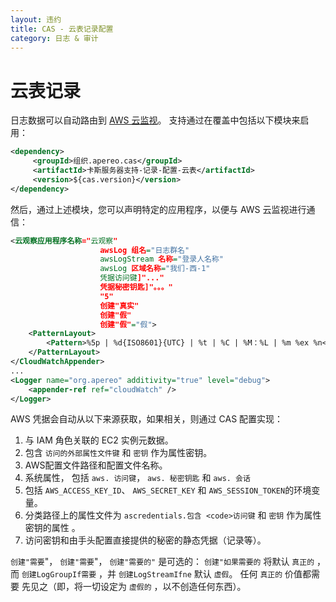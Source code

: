 ```yaml
---
layout: 违约
title: CAS - 云表记录配置
category: 日志 & 审计
---
```


# 云表记录

日志数据可以自动路由到 [AWS 云监视](https://aws.amazon.com/cloudwatch/)。 支持通过在覆盖中包括以下模块来启用：

```xml
<dependency>
     <groupId>组织.apereo.cas</groupId>
     <artifactId>卡斯服务器支持-记录-配置-云表</artifactId>
     <version>${cas.version}</version>
</dependency>
```

然后，通过上述模块，您可以声明特定的应用程序，以便与 AWS 云监视进行通信：

```xml
<云观察应用程序名称="云观察"
                    awsLog 组名="日志群名"
                    awsLogStream 名称="登录人名称"
                    awsLog 区域名称="我们-西-1"
                    凭据访问键]"..."
                    凭据秘密钥匙]"。。。"
                    "5"
                    创建"真实"
                    创建"假"
                    创建"假"="假">
    <PatternLayout>
        <Pattern>%5p | %d{ISO8601}{UTC} | %t | %C | %M：%L | %m %ex %n</Pattern>
    </PatternLayout>
</CloudWatchAppender>
...
<Logger name="org.apereo" additivity="true" level="debug">
    <appender-ref ref="cloudWatch" />
</Logger>
```

AWS 凭据会自动从以下来源获取，如果相关，则通过 CAS 配置实现：

1. 与 IAM 角色关联的 EC2 实例元数据。
2. 包含 `访问的外部属性文件键` 和 `密钥` 作为属性密钥。
3. AWS配置文件路径和配置文件名称。
4. 系统属性， 包括 `aws. 访问键`， `aws. 秘密钥匙` 和 `aws. 会话`
5. 包括 `AWS_ACCESS_KEY_ID`、 `AWS_SECRET_KEY` 和 `AWS_SESSION_TOKEN`的环境变量。
6. 分类路径上的属性文件为 `ascredentials.包含 <code>访问键` 和 `密钥` 作为属性密钥的属性</code> 。
7. 访问密钥和由手头配置直接提供的秘密的静态凭据（记录等）。

`创建"需要`"， `创建"需要`"， `创建"需要的"` 是可选的： `创建"如果需要的` 将默认 `真正的` ，而 `创建LogGroupIf需要` ，并 `创建LogStreamIfne` 默认 `虚假`。 任何 `真正的` 价值都需要 先见之（即，将一切设定为 `虚假的` ，以不创造任何东西）。
